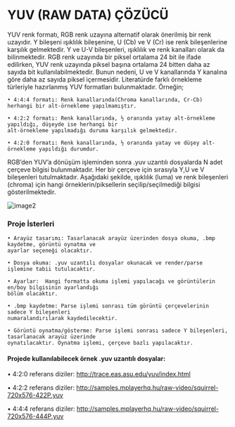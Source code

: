 # YUV (RAW DATA) ÇÖZÜCÜ

YUV renk formatı, RGB renk uzayına alternatif olarak önerilmiş bir renk uzayıdır. Y bileşeni ışıklılık bileşenine, U (Cb) ve V (Cr) ise renk bileşenlerine karşılık gelmektedir. Y ve U-V bileşenleri, ışıklılık ve renk kanalları olarak da bilinmektedir. RGB renk uzayında bir piksel ortalama 24 bit ile ifade edilirken, YUV renk uzayında piksel başına ortalama 24 bitten daha az sayıda bit kullanılabilmektedir. Bunun nedeni, U ve V kanallarında Y kanalına göre daha az sayıda piksel içermesidir. Literatürde farklı örnekleme türleriyle hazırlanmış YUV formatları bulunmaktadır. Örneğin;

    • 4:4:4 formatı: Renk kanallarında(Chroma kanallarında, Cr-Cb) herhangi bir alt-örnekleme yapılmamıştır.
    
    • 4:2:2 formatı: Renk kanallarında, ½ oranında yatay alt-örnekleme yapıldığı, düşeyde ise herhangi bir 
    alt-örnekleme yapılmadığı duruma karşılık gelmektedir. 

    • 4:2:0 formatı: Renk kanallarında, ½ oranında yatay ve düşey alt-örnekleme yapıldığı durumdur.

RGB’den YUV’a dönüşüm işleminden sonra .yuv uzantılı dosyalarda N adet çerçeve bilgisi bulunmaktadır. Her bir çerçeve için sırasıyla Y,U ve V bileşenleri tutulmaktadır. Aşağıdaki şekilde, ışıklılık (luma) ve renk bileşenleri (chroma) için hangi örneklerin/piksellerin seçilip/seçilmediği bilgisi gösterilmektedir. 

![image2](https://user-images.githubusercontent.com/21347887/75091588-1386d600-5580-11ea-8a55-f8b486c2ab05.png)

### Proje İsterleri

    • Arayüz tasarımı: Tasarlanacak arayüz üzerinden dosya okuma, .bmp kaydetme, görüntü oynatma ve 
    ayarlar seçeneği olacaktır.

    • Dosya okuma: .yuv uzantılı dosyalar okunacak ve render/parse işlemine tabii tutulacaktır.

    • Ayarlar:  Hangi formatta okuma işlemi yapılacağı ve görüntülerin en/boy bilgisinin ayarlandığı 
    bölüm olacaktır.
    
    • .bmp kaydetme: Parse işlemi sonrası tüm görüntü çerçevelerinin sadece Y bileşenleri 
    numaralandırılarak kaydedilecektir.

    • Görüntü oynatma/gösterme: Parse işlemi sonrası sadece Y bileşenleri, tasarlanacak arayüz üzerinde 
    oynatılacaktır. Oynatma işlemi, çerçeve bazlı yapılacaktır.

#### Projede kullanılabilecek örnek .yuv uzantılı dosyalar:

   • 4:2:0 referans diziler: http://trace.eas.asu.edu/yuv/index.html

   • 4:2:2 referans diziler: http://samples.mplayerhq.hu/raw-video/squirrel-720x576-422P.yuv

   • 4:4:4 referans diziler: http://samples.mplayerhq.hu/raw-video/squirrel-720x576-444P.yuv
